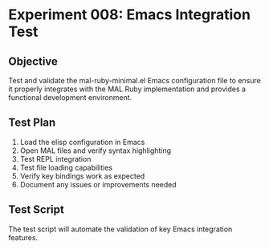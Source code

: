 # Experiment 008: Emacs Integration Test

## Objective
Test and validate the mal-ruby-minimal.el Emacs configuration file to ensure it properly integrates with the MAL Ruby implementation and provides a functional development environment.

## Test Plan
1. Load the elisp configuration in Emacs
2. Open MAL files and verify syntax highlighting
3. Test REPL integration
4. Test file loading capabilities
5. Verify key bindings work as expected
6. Document any issues or improvements needed

## Test Script
The test script will automate the validation of key Emacs integration features.